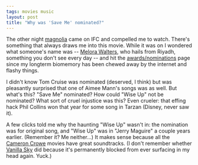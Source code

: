 ```yaml
---
tags: movies music
layout: post
title: "Why was 'Save Me' nominated?"
---
```




The other night <a href="http://imdb.com/title/tt0175880/">magnolia</a> came on IFC and compelled me to watch. There's something that always draws me into this movie. While it was on I wondered what someone's name was -- <a href="http://imdb.com/name/nm0001828/">Melora Walters</a>, who hails from Riyadh, something you don't see every day -- and hit the <a href="http://imdb.com/title/tt0175880/awards">awards/nominations</a> page since my longterm biomemory has been chewed away by the internet and flashy things.

<p>I didn't know Tom Cruise was nominated (deserved, I think) but was pleasantly surprised that one of Aimee Mann's songs was as well. But what's this? "Save Me" nominated? How could "Wise Up" not be nominated? What sort of cruel injustice was this? Even crueler: that effing hack Phil Collins won that year for some song in Tarzan (Disney, never saw it).</p>

<p>A few clicks told me why the haunting "Wise Up" wasn't in: the nomination was for original song, and "Wise Up" was in "Jerry Maguire" a couple years earlier. (Remember it? Me neither...) It makes sense because all the <a href="http://imdb.com/name/nm0001081/">Cameron Crowe</a> movies have great soundtracks. (I don't remember whether <a href="http://imdb.com/title/tt0259711/">Vanilla Sky</a> did because it's permanently blocked from ever surfacing in my head again. Yuck.)</p>



